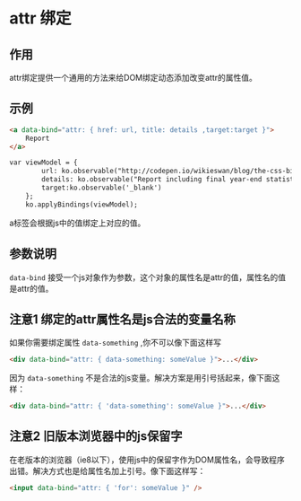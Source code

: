 # attr 绑定

## 作用

attr绑定提供一个通用的方法来给DOM绑定动态添加改变attr的属性值。


## 示例

```html
<a data-bind="attr: { href: url, title: details ,target:target }">
    Report
</a>

var viewModel = {
        url: ko.observable("http://codepen.io/wikieswan/blog/the-css-binding"),
        details: ko.observable("Report including final year-end statistics"),
        target:ko.observable('_blank')
    };
    ko.applyBindings(viewModel);
```

a标签会根据js中的值绑定上对应的值。

## 参数说明

```data-bind``` 接受一个js对象作为参数，这个对象的属性名是attr的值，属性名的值是attr的值。


## 注意1 绑定的attr属性名是js合法的变量名称

如果你需要绑定属性 ```data-something``` ,你不可以像下面这样写

```html
<div data-bind="attr: { data-something: someValue }">...</div>
```

因为 ```data-something``` 不是合法的js变量。解决方案是用引号括起来，像下面这样：

```html
<div data-bind="attr: { 'data-something': someValue }">...</div>
```

## 注意2 旧版本浏览器中的js保留字

在老版本的浏览器（ie8以下），使用js中的保留字作为DOM属性名，会导致程序出错。解决方式也是给属性名加上引号。像下面这样写：

```html
<input data-bind="attr: { 'for': someValue }" />
```